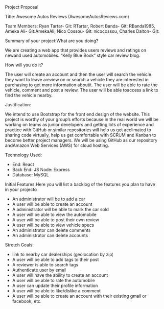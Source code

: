 Project Proposal

Title​: Awesome Autos Reviews (AwesomeAutosReviews.com)

Team Members:​ Ryan Tartar- Git: RTartar, Robert Banda- Git: RBanda1985, Ameka Ali- Git:AmekaAli, Nico Cossou- Git: nicocossou, Charles Dalton- Git:

Summary of your project:What are you doing? 

We are creating a web app that provides users reviews and ratings on newand used automobiles. “Kelly Blue Book” style car review blog.

How will you do it?

The user will create an account and then the user will search the vehicle they want to leave areview on or search a vehicle they are interested in purchasing to get more information aboutit. The user will be able to rate the vehicle, comment and post a review. The user will be able toaccess a link to find the vehicle nearby.

Justification​: 

We intend to use Bootstrap for the front end design of the website. This  project is worthy of your group’s efforts because in the real world we will be working on teams as junior developers and getting lots of experience and practice with GitHub or similar repositories will help us get acclimated to sharing code virtually, help us get comfortable with SCRUM and Kanban to become better project managers. We will be using GitHub as our repository andAmazon Web Services (AWS) for cloud hosting.

Technology Used:
*  End: React
* Back End: JS Node: Express
* Database: MySQL

Initial Features:Here you will list a backlog of the features you plan to have in your projecto

* An administrator will be to add a car
* A user will be able to create an account
* A administrator will be able to mark the car sold
* A user will be able to view the automobile
* A user will be able to post their own review
* A user will be able to view vehicle specs
* An administrator can delete comments
* An administrator can delete accounts

Stretch Goals:
* link to nearby car dealerships (geolocation by zip)
* A user will be able to add tags to their post
* A reviewer is able to search tags
* Authenticate user by email
* A user will have the ability to create an account
* A user will be able to rate the automobile
* A user can update their profile information
* A user will be able to like/dislike a comment
* A user will be able to create an account with their existing gmail or facebook, etc.
